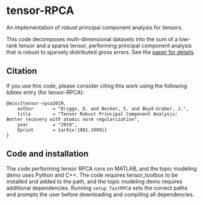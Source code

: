 # tensor-RPCA
An implementation of robust principal component analysis for tensors.


This code decomposes multi-dimensional datasets into the sum of a low-rank tensor and a sparse tensor, performing principal component analysis that is robust to sparsely distributed gross errors. See the [paper for details](https://arxiv.org/abs/1901.10991).


Citation
---------
If you use this code, please consider citing this work using the following bibtex entry (for tensor-RPCA):

```
@misc{tensor-rpca2019,
    author       = "Driggs, D. and Becker, S. and Boyd-Graber, J.",
    title        = "Tensor Robust Principal Component Analysis:  Better recovery with atomic norm regularization",
    year         = "2019",
    Eprint       = {arXiv:1901.10991}
}
```

Code and installation
----

The code performing tensor RPCA runs on MATLAB, and the topic modeling demo uses Python and C++. The code requires tensor_toolbox to be installed and added to the path, and the topic modeling demo requires additional dependencies. Running `setup_fastRPCA` sets the correct paths and prompts the user before downloading and compiling all dependencies.

